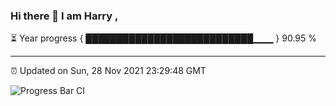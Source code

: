 ### Hi there 👋 I am Harry , 

⏳ Year progress { ███████████████████████████▁▁▁ } 90.95 %

---

⏰ Updated on Sun, 28 Nov 2021 23:29:48 GMT

![Progress Bar CI](https://github.com/duykhang68/duykhang68/workflows/Progress%20Bar%20CI/badge.svg)
